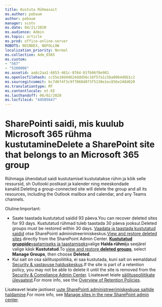 ```yaml
---
title: Kustuta Rühmasait
ms.author: pebaum
author: pebaum
manager: scotv
ms.date: 04/21/2020
ms.audience: Admin
ms.topic: article
ms.prod: office-online-server
ROBOTS: NOINDEX, NOFOLLOW
localization_priority: Normal
ms.collection: Adm_O365
ms.custom:
- "567"
- "5200006"
ms.assetid: aa6c2aa1-6853-461c-8764-01fb96f8e981
ms.openlocfilehash: cc55e10d44624ddd56c10f57a1c5ba0964d6b1c2
ms.sourcegitcommit: bc7d6f4f3c9f7060d073f5130e1ec856e248d020
ms.translationtype: MT
ms.contentlocale: et-EE
ms.lasthandoff: 06/02/2020
ms.locfileid: "44505647"
---
```

# <a name="delete-a-sharepoint-site-that-belongs-to-an-microsoft-365-group"></a><span data-ttu-id="7692d-102">SharePointi saidi, mis kuulub Microsoft 365 rühma kustutamine</span><span class="sxs-lookup"><span data-stu-id="7692d-102">Delete a SharePoint site that belongs to an Microsoft 365 group</span></span>

<span data-ttu-id="7692d-103">Rühmaga ühendatud saidi kustutamisel kustutatakse rühm ja kõik selle ressursid, sh Outlooki postkast ja kalender ning meeskondade kanalid.</span><span class="sxs-lookup"><span data-stu-id="7692d-103">Deleting a group-connected site will delete the group and all its resources, including the Outlook mailbox and calendar, and any Teams channels.</span></span>
  
<span data-ttu-id="7692d-104">Oluline:</span><span class="sxs-lookup"><span data-stu-id="7692d-104">Important:</span></span>

- <span data-ttu-id="7692d-105">Saate taastada kustutatud saidid 93 päeva.</span><span class="sxs-lookup"><span data-stu-id="7692d-105">You can recover deleted sites for 93 days.</span></span> <span data-ttu-id="7692d-106">Kustutatud rühmad tuleb taastada 30 päeva jooksul.</span><span class="sxs-lookup"><span data-stu-id="7692d-106">Deleted groups must be restored within 30 days.</span></span> <span data-ttu-id="7692d-107">[Vaadata ja taastada kustutatud saidid](https://admin.microsoft.com/sharepoint?page=recyclebin&modern=true) otse SharePointi administreerimiskeskus.</span><span class="sxs-lookup"><span data-stu-id="7692d-107">[View and restore deleted sites](https://admin.microsoft.com/sharepoint?page=recyclebin&modern=true) directly from the SharePoint Admin Center.</span></span> <span data-ttu-id="7692d-108">[ **Kustutatud gruppide**vaatamiseks ja taastamiseks](https://outlook.office.com/people/group/deleted)valige **Halda rühmi**ja seejärel valige käsk **Kustutatud**.</span><span class="sxs-lookup"><span data-stu-id="7692d-108">To [view and restore **deleted groups**](https://outlook.office.com/people/group/deleted), select **Manage Groups**, then choose **Deleted**.</span></span>
- <span data-ttu-id="7692d-109">Kui sait on osa säilituspoliitika, ei saa kustutada, kuni sait on eemaldatud [Security & vastavuse halduskeskus](https://protection.office.com/?rfr=AdminCenter#/retention).</span><span class="sxs-lookup"><span data-stu-id="7692d-109">If the site is part of a retention policy, you may not be able to delete it until the site is removed from the [Security & Compliance Admin Center](https://protection.office.com/?rfr=AdminCenter#/retention).</span></span> <span data-ttu-id="7692d-110">Lisateavet leiate [säilituspoliitikate ülevaatest](https://docs.microsoft.com/microsoft-365/compliance/retention-policies).</span><span class="sxs-lookup"><span data-stu-id="7692d-110">For more info, see the [Overview of Retention Policies](https://docs.microsoft.com/microsoft-365/compliance/retention-policies).</span></span>
  
<span data-ttu-id="7692d-111">Lisateavet leiate jaotisest [uute SharePointi administreerimiskeskuse saitide haldamine](https://docs.microsoft.com/sharepoint/manage-sites-in-new-admin-center).</span><span class="sxs-lookup"><span data-stu-id="7692d-111">For more info, see [Manage sites in the new SharePoint admin center](https://docs.microsoft.com/sharepoint/manage-sites-in-new-admin-center).</span></span>

